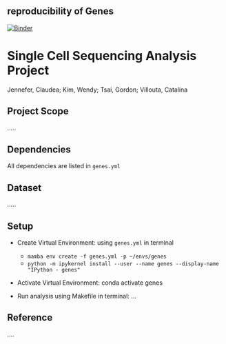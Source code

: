 ## reproducibility of Genes


[![Binder](https://mybinder.org/badge_logo.svg)](https://mybinder.org/v2/gh/UCB-stat-159-s22/hw07-Group14.git/HEAD?labpath=Single-cell-analysis.ipynb)



# Single Cell Sequencing Analysis Project

Jennefer, Claudea; Kim, Wendy; Tsai, Gordon; Villouta, Catalina

## Project Scope
.....


## Dependencies
All dependencies are listed in `genes.yml`

## Dataset
.....

## Setup
- Create Virtual Environment: using `genes.yml` in terminal
	- `mamba env create -f genes.yml -p ~/envs/genes`
	- `python -m ipykernel install --user --name genes --display-name "IPython - genes"`
	
- Activate Virtual Environment:
	conda activate genes
	
- Run analysis using Makefile in terminal:
...


## Reference
....